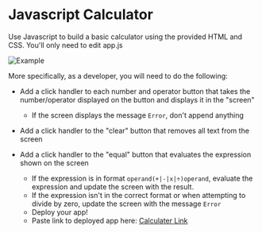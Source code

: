 # Javascript Calculator

Use Javascript to build a basic calculator using the provided HTML and CSS. You'll only need to edit app.js

![Example](screenshots/example.gif)

More specifically, as a developer, you will need to do the following:

- Add a click handler to each number and operator button that takes the number/operator displayed on the button and displays it in the "screen"
  - If the screen displays the message `Error`, don't append anything
- Add a click handler to the "clear" button that removes all text from the screen
- Add a click handler to the "equal" button that evaluates the expression shown on the screen
  - If the expression is in format `operand(+|-|x|÷)operand`, evaluate the expression and update the screen with the result.
  - If the expression isn't in the correct format or when attempting to divide by zero, update the screen with the message `Error`

  * Deploy your app!
  * Paste link to deployed app here: [Calculater Link](https://bt30-calculater.firebaseapp.com/)
